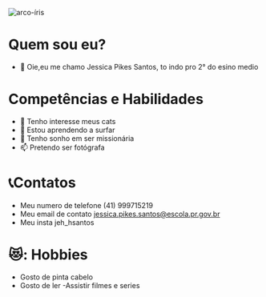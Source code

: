 ![arco-íris](https://user-images.githubusercontent.com/118578371/205416791-d0b34618-58a8-4555-b9e3-b7e43f3bd5e1.jpg)

# Quem sou eu?
- 👋 Oie,eu me chamo Jessica Pikes Santos, to indo pro 2° do esino medio


# Competências e Habilidades
- 👀 Tenho interesse meus cats
- 🌱 Estou aprendendo a surfar
- 💞️ Tenho sonho em ser missionária
- 📫 Pretendo ser fotógrafa

# :telephone_receiver:Contatos

-  Meu numero de telefone (41) 999715219
-  Meu email de contato jessica.pikes.santos@escola.pr.gov.br
-  Meu insta jeh_hsantos

# 😻: Hobbies

- Gosto de pinta cabelo
- Gosto de ler
-Assistir filmes e series

